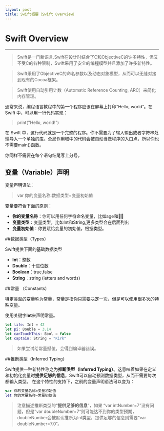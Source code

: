 ```yaml
---
layout: post
title: Swift概要（Swift Overview）
---
```


# Swift Overview
---
> Swift是一门新语言.Swift在设计时结合了C和ObjectiveC的许多特性，但又不受C的各种限制，Swift采用了安全的编程模型并且添加了许多新特性。

<!-- -->
> Swift采用了ObjectiveC的命名参数以及动态对象模型，从而可以无缝对接到现有的Cocoa框架。

<!-- -->
> Swift使用自动引用计数（Automatic Reference Counting, ARC）来简化内存管理。

<!--开头 -->
通常来说，编程语言教程中的第一个程序应该在屏幕上打印“Hello, world”。在 Swift 中，可以用一行代码实现：

>print("Hello, world!")

在 Swift 中，这行代码就是一个完整的程序。你不需要为了输入输出或者字符串处理导入一个单独的库。全局作用域中的代码会被自动当做程序的入口点，所以你也不需要main()函数。

你同样不需要在每个语句结尾写上分号。

## 变量（Variable）声明

变量声明语法：
>var 你的变量名称:数据类型=变量初始值

变量要符合下面的原则：

- **你的变量名称**：你可以用任何字符命名变量，比如age和🐶🐱
- **变量类型**：变量类型，比如Int和String,更多类型会在后面列出
- **变量初始值**：你要赋给变量的初始值，根据类型。

##数据类型（Types）

Swift提供下面的基础数据类型

- **Int**：整数
- **Double**：十进位数
- **Boolean**：true,false
- **String**：string (letters and words)

##常量 （Constants）

特定类型的变量称为常量，常量是指你只需要决定一次，但是可以使用很多次的特殊变量。

使用关键字**let**来声明常量。

```swift
let life: Int = 42
let pi: Double = 3.14
let canTouchThis: Bool = false
let captain: String = "Kirk"
```

>如果尝试给常量赋值，会得到编译器错误。

##推断类型（Inferred Typing）

Swift提供一种新特性称之为**推断类型（Inferred Typing）**。这意味着如果在定义和初始化变量时**提供足够的信息**，Swift可以自动预测数据类型，从而不需要每次都输入类型。
在这个特性的支持下，之前的变量声明语法可以变为：

```swift
var 你的变量名称=变量初始值
let 你的常量名称=常量初始值
```

>注意描述推断类型的“**提供足够的信息**”，如果 “var intNumber=7"没有问题，但是”var doubleNumber=7“则可能达不到你的类型预期，doubleNumber会被默认推断为Int类型，提供足够的信息则需要”var doubleNumber=7.0“。


